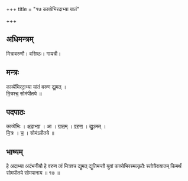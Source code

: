 +++
title = "१७ काव्येभिरदाभ्या यातं"

+++
## अधिमन्त्रम्
मित्रावरुणौ। वसिष्ठः। गायत्री।

## मन्त्रः
काव्ये॑भिरदा॒भ्या या॑तं वरुण द्यु॒मत् ।  
मि॒त्रश्च॒ सोम॑पीतये ॥

## पदपाठः
काव्ये॑भिः । अ॒दा॒भ्या॒ । आ । या॒त॒म् । व॒रु॒ण॒ । द्यु॒ऽमत् ।  
मि॒त्रः । च॒ । सोम॑ऽपीतये ॥

## भाष्यम्
हे अदाभ्या अदंभनीयौ हे वरुण त्वं मित्रश्च द्युमत् द्युतिमन्तौ युवां काव्येभिरस्मत्कृतैः स्तोत्रैरायातम् किमर्थं सोमपीतये सोमपानाय ॥ १७ ॥